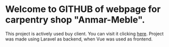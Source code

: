 # Welcome to GITHUB of webpage for carpentry shop "Anmar-Meble".

This project is actively used buy client. You can visit it clicking [here](http://www.anmar-meble.com/).
Project was made using Laravel as backend, when Vue was used as frontend.
